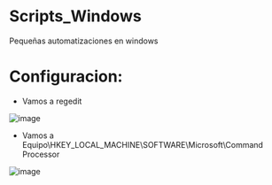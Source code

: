 # Scripts_Windows
Pequeñas automatizaciones en windows

# Configuracion:
- Vamos a regedit  
  
![image](https://user-images.githubusercontent.com/103390623/236185384-2e0f2322-ea7c-48f2-abd7-c7bc15ea98da.png)

- Vamos a Equipo\HKEY_LOCAL_MACHINE\SOFTWARE\Microsoft\Command Processor
  
![image](https://user-images.githubusercontent.com/103390623/236186371-fc6ca3ba-d3fd-44fe-9a0a-2d4a02bf8fc7.png)

